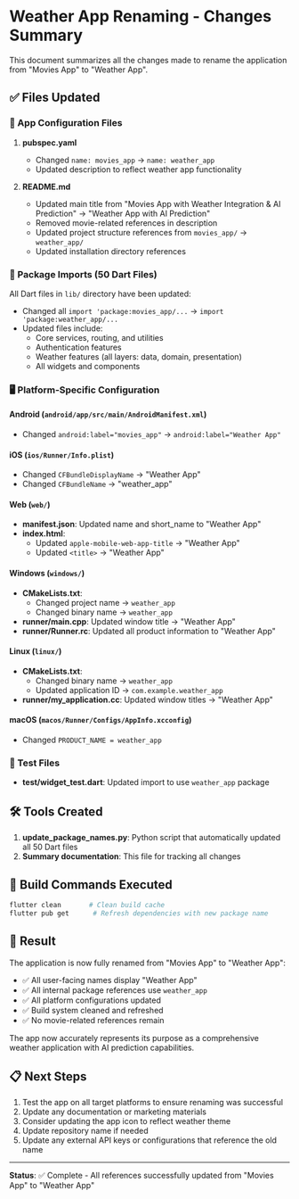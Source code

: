 # Weather App Renaming - Changes Summary

This document summarizes all the changes made to rename the application from "Movies App" to "Weather App".

## ✅ Files Updated

### 📱 App Configuration Files

1. **pubspec.yaml**

   - Changed `name: movies_app` → `name: weather_app`
   - Updated description to reflect weather app functionality

2. **README.md**
   - Updated main title from "Movies App with Weather Integration & AI Prediction" → "Weather App with AI Prediction"
   - Removed movie-related references in description
   - Updated project structure references from `movies_app/` → `weather_app/`
   - Updated installation directory references

### 🤖 Package Imports (50 Dart Files)

All Dart files in `lib/` directory have been updated:

- Changed all `import 'package:movies_app/...` → `import 'package:weather_app/...`
- Updated files include:
  - Core services, routing, and utilities
  - Authentication features
  - Weather features (all layers: data, domain, presentation)
  - All widgets and components

### 🖥️ Platform-Specific Configuration

#### Android (`android/app/src/main/AndroidManifest.xml`)

- Changed `android:label="movies_app"` → `android:label="Weather App"`

#### iOS (`ios/Runner/Info.plist`)

- Changed `CFBundleDisplayName` → "Weather App"
- Changed `CFBundleName` → "weather_app"

#### Web (`web/`)

- **manifest.json**: Updated name and short_name to "Weather App"
- **index.html**:
  - Updated `apple-mobile-web-app-title` → "Weather App"
  - Updated `<title>` → "Weather App"

#### Windows (`windows/`)

- **CMakeLists.txt**:
  - Changed project name → `weather_app`
  - Changed binary name → `weather_app`
- **runner/main.cpp**: Updated window title → "Weather App"
- **runner/Runner.rc**: Updated all product information to "Weather App"

#### Linux (`linux/`)

- **CMakeLists.txt**:
  - Changed binary name → `weather_app`
  - Updated application ID → `com.example.weather_app`
- **runner/my_application.cc**: Updated window titles → "Weather App"

#### macOS (`macos/Runner/Configs/AppInfo.xcconfig`)

- Changed `PRODUCT_NAME = weather_app`

### 🧪 Test Files

- **test/widget_test.dart**: Updated import to use `weather_app` package

## 🛠️ Tools Created

1. **update_package_names.py**: Python script that automatically updated all 50 Dart files
2. **Summary documentation**: This file for tracking all changes

## 🔧 Build Commands Executed

```bash
flutter clean       # Clean build cache
flutter pub get      # Refresh dependencies with new package name
```

## 🎯 Result

The application is now fully renamed from "Movies App" to "Weather App":

- ✅ All user-facing names display "Weather App"
- ✅ All internal package references use `weather_app`
- ✅ All platform configurations updated
- ✅ Build system cleaned and refreshed
- ✅ No movie-related references remain

The app now accurately represents its purpose as a comprehensive weather application with AI prediction capabilities.

## 📋 Next Steps

1. Test the app on all target platforms to ensure renaming was successful
2. Update any documentation or marketing materials
3. Consider updating the app icon to reflect weather theme
4. Update repository name if needed
5. Update any external API keys or configurations that reference the old name

---

**Status**: ✅ Complete - All references successfully updated from "Movies App" to "Weather App"
